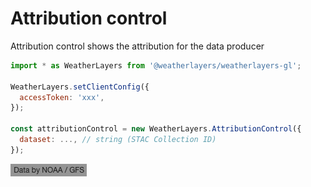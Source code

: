 # Attribution control

Attribution control shows the attribution for the data producer

```javascript
import * as WeatherLayers from '@weatherlayers/weatherlayers-gl';

WeatherLayers.setClientConfig({
  accessToken: 'xxx',
});

const attributionControl = new WeatherLayers.AttributionControl({
  dataset: ..., // string (STAC Collection ID)
});
```

![](../../../.gitbook/assets/attribution-control.png)
